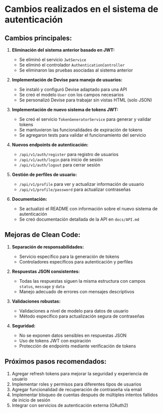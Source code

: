 # Cambios realizados en el sistema de autenticación

## Cambios principales:

1. **Eliminación del sistema anterior basado en JWT:**
   - Se eliminó el servicio `JwtService`
   - Se eliminó el controlador `AuthenticationController`
   - Se eliminaron las pruebas asociadas al sistema anterior

2. **Implementación de Devise para manejo de usuarios:**
   - Se instaló y configuró Devise adaptado para una API
   - Se creó el modelo `User` con los campos necesarios
   - Se personalizó Devise para trabajar sin vistas HTML (solo JSON)

3. **Implementación de nuevo sistema de tokens JWT:**
   - Se creó el servicio `TokenGeneratorService` para generar y validar tokens
   - Se mantuvieron las funcionalidades de expiración de tokens
   - Se agregaron tests para validar el funcionamiento del servicio

4. **Nuevos endpoints de autenticación:**
   - `/api/v1/auth/register` para registro de usuarios
   - `/api/v1/auth/login` para inicio de sesión
   - `/api/v1/auth/logout` para cerrar sesión

5. **Gestión de perfiles de usuario:**
   - `/api/v1/profile` para ver y actualizar información de usuario
   - `/api/v1/profile/password` para actualizar contraseñas

6. **Documentación:**
   - Se actualizó el README con información sobre el nuevo sistema de autenticación
   - Se creó documentación detallada de la API en `docs/API.md`

## Mejoras de Clean Code:

1. **Separación de responsabilidades:**
   - Servicio específico para la generación de tokens
   - Controladores específicos para autenticación y perfiles

2. **Respuestas JSON consistentes:**
   - Todas las respuestas siguen la misma estructura con campos `status`, `message` y `data`
   - Manejo adecuado de errores con mensajes descriptivos

3. **Validaciones robustas:**
   - Validaciones a nivel de modelo para datos de usuario
   - Método específico para actualización segura de contraseñas

4. **Seguridad:**
   - No se exponen datos sensibles en respuestas JSON
   - Uso de tokens JWT con expiración
   - Protección de endpoints mediante verificación de tokens

## Próximos pasos recomendados:

1. Agregar refresh tokens para mejorar la seguridad y experiencia de usuario
2. Implementar roles y permisos para diferentes tipos de usuarios
3. Agregar funcionalidad de recuperación de contraseña vía email
4. Implementar bloqueo de cuentas después de múltiples intentos fallidos de inicio de sesión
5. Integrar con servicios de autenticación externa (OAuth2)
